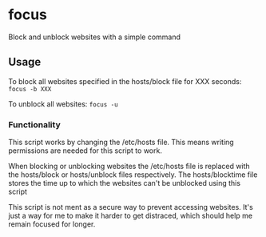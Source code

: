 # focus
Block and unblock websites with a simple command

## Usage
To block all websites specified in the hosts/block file for XXX seconds:
```focus -b XXX```

To unblock all websites: ```focus -u```


### Functionality
This script works by changing the /etc/hosts file. This means writing permissions are needed for this script to work.

When blocking or unblocking websites the /etc/hosts file is replaced with the hosts/block or hosts/unblock files respectively. The hosts/blocktime file stores the time up to which the websites can't be unblocked using this script

This script is not ment as a secure way to prevent accessing websites. It's just a way for me to make it harder to get distraced, which should help me remain focused for longer.
